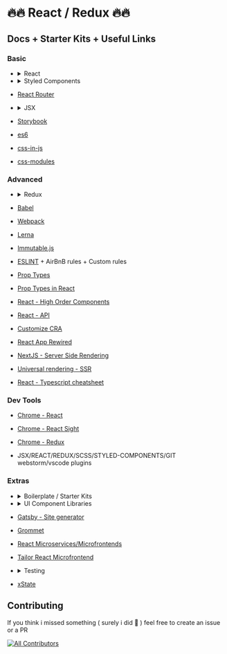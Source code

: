 # 🔥🔥 React / Redux 🔥🔥 
## Docs + Starter Kits + Useful Links

### Basic
- <details><summary>React</summary>

  - [Getting started](https://reactjs.org/docs/getting-started.html)

  - [Hello World](https://reactjs.org/docs/hello-world.html)

  - [Compontents and props](https://reactjs.org/docs/components-and-props.html)

  - [State and lifecycle](https://reactjs.org/docs/state-and-lifecycle.html)

  - [Conditional rendering](https://reactjs.org/docs/conditional-rendering.html)

  - [Thinking in react](https://reactjs.org/docs/thinking-in-react.html)

  - [Create React App](https://facebook.github.io/create-react-app/docs/getting-started)

  - [Create React App v2 release note](https://reactjs.org/blog/2018/10/01/create-react-app-v2.html)
  
  - [Hooks API Reference](https://reactjs.org/docs/hooks-reference.html)
  
  - [Hooks Recipes](https://github.com/gragland/usehooks)
  </details>

- <details><summary>Styled Components</summary>

  - [Basic](https://www.styled-components.com/docs/basics)

  - [Advanced](https://www.styled-components.com/docs/advanced)
  </details>

- [React Router](https://reacttraining.com/react-router/web/example/basic)

- <details><summary>JSX</summary>

  - [JSX](https://jsx.github.io/)

  - [JSX in react](https://reactjs.org/docs/introducing-jsx.html)
  </details>

- [Storybook](https://storybook.js.org/basics/introduction/)

- [es6](http://es6-features.org/)

- [css-in-js](https://cssinjs.org)

- [css-modules](https://glenmaddern.com/articles/css-modules)

### Advanced
- <details><summary>Redux</summary>

  - [Redux](https://redux.js.org/)

  - [Redux Saga](https://redux-saga.js.org/docs/introduction/BeginnerTutorial.html)
  
  - [Immutability Pattern](https://redux.js.org/recipes/structuring-reducers/immutable-update-patterns)
  
  - [Immutable data FAQ](https://redux.js.org/faq/immutable-data)
  
  - [Immutabiliby guide](https://daveceddia.com/react-redux-immutability-guide/)
  
  - [Introduction to Immutable.js and Functional Programming Concept](https://auth0.com/blog/intro-to-immutable-js/)
  
  - [Reselect](https://github.com/reduxjs/reselect)
  
  - [React/Redux main concepts collection](https://rangle.github.io/react-training/)
  </details>

- [Babel](https://babeljs.io/)

- [Webpack](https://webpack.js.org/)

- [Lerna](https://github.com/lerna/lerna)

- [Immutable.js](https://facebook.github.io/immutable-js/)

- [ESLINT](https://eslint.org/) + AirBnB rules + Custom rules

- [Prop Types](https://www.npmjs.com/package/prop-types)

- [Prop Types in React](https://reactjs.org/docs/typechecking-with-proptypes.html
)

- [React - High Order Components](https://reactjs.org/docs/higher-order-components.html)

- [React - API](https://reactjs.org/docs/react-api.html)

- [Customize CRA](https://github.com/arackaf/customize-cra)

- [React App Rewired](https://github.com/timarney/react-app-rewired)

- [NextJS - Server Side Rendering](https://nextjs.org/)

- [Universal rendering - SSR](https://github.com/brillout/awesome-universal-rendering)

- [React - Typescript cheatsheet](https://github.com/sw-yx/react-typescript-cheatsheet?fbclid=IwAR1OHnqDaghBIfRTwd9X3n574vLkXKCT5qijXL53B_cNT43JX953DMmeA2Y)

### Dev Tools

- [Chrome - React](https://chrome.google.com/webstore/detail/react-developer-tools/fmkadmapgofadopljbjfkapdkoienihi?hl=en)

- [Chrome - React Sight](https://chrome.google.com/webstore/detail/react-sight/aalppolilappfakpmdfdkpppdnhpgifn)

- [Chrome - Redux](https://chrome.google.com/webstore/detail/redux-devtools/lmhkpmbekcpmknklioeibfkpmmfibljd)

- JSX/REACT/REDUX/SCSS/STYLED-COMPONENTS/GIT webstorm/vscode plugins


### Extras
- <details><summary>Boilerplate / Starter Kits</summary>
    
    - [React - Starter kits](https://reactjs.org/community/starter-kits.html)
    
    - [React Boilerplate](https://github.com/react-boilerplate/react-boilerplate)
    
    - [Redux - Starter Kit](https://github.com/reduxjs/redux-toolkit)
    
    - [Drupal 8 and React Boilerplate](https://github.com/federico-villani/drupal_reactjs_boilerplate)
  </details>


- <details><summary>UI Component Libraries</summary>

  - [Ant Design](https://ant.design/docs/react/introduce)

  - [Material UI](https://material-ui.com/)

  - [Reactstrap - Bootstrap v4 for React](https://reactstrap.github.io/)
  
  </details>


- [Gatsby - Site generator](https://github.com/gatsbyjs/gatsby)

- [Grommet](https://github.com/grommet/grommet)

- [React Microservices/Microfrontends](https://github.com/ImmoweltGroup/create-react-microservice)

- [Tailor React Microfrontend](https://github.com/tsnolan23/tailor-react-spa)

- <details><summary>Testing</summary>

  - [Testing best practices](https://github.com/goldbergyoni/javascript-testing-best-practices)

  - [React Testing Library](https://github.com/testing-library/react-testing-library)
  </details>
  
- [xState](https://github.com/davidkpiano/xstate/tree/master/packages/xstate-react)  
## Contributing

If you think i missed something ( surely i did 😬 ) feel free to create an issue or a PR


<!-- ALL-CONTRIBUTORS-BADGE:START - Do not remove or modify this section -->
[![All Contributors](https://img.shields.io/badge/all_contributors-13-orange.svg?style=flat-square)](#contributors)
<!-- ALL-CONTRIBUTORS-BADGE:END --> 
